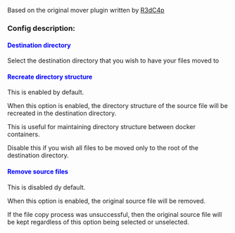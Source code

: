 
Based on the original mover plugin written by [R3dC4p](https://github.com/R3dC4p)


### Config description:

#### <span style="color:blue">Destination directory</span>
Select the destination directory that you wish to have your files moved to

#### <span style="color:blue">Recreate directory structure</span>
This is enabled by default.

When this option is enabled, the directory structure of the source file will be recreated in the destination directory.

This is useful for maintaining directory structure between docker containers.

Disable this if you wish all files to be moved only to the root of the destination directory.

#### <span style="color:blue">Remove source files</span>
This is disabled dy default.

When this option is enabled, the original source file will be removed.

If the file copy process was unsuccessful, then the original source file will be kept regardless of this option being selected or unselected.
